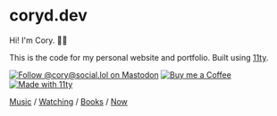 # coryd.dev

Hi! I'm Cory. 👋🏻

This is the code for my personal website and portfolio. Built using [11ty](https://www.11ty.dev).

[![Follow @cory@social.lol on Mastodon](https://cdn.coryd.dev/aec0ea1d-5234-40b3-b7c4-9705fd9cd0e4.png?class=w200)](https://social.lol/@cory) [![Buy me a Coffee](https://cdn.coryd.dev/f5b2cae1-331a-4ea0-9962-58ac429cac4a.png?class=w200)](https://www.buymeacoffee.com/cory) [![Made with 11ty](https://cdn.coryd.dev/03c57479-cfa6-423f-8f60-87f3bbef156c.png?class=w200)](https://eleventy.dev)

[Music](https://coryd.dev/music) / [Watching](https://coryd.dev/watching) / [Books](https://coryd.dev/books) / [Now](https://coryd.dev/now)
